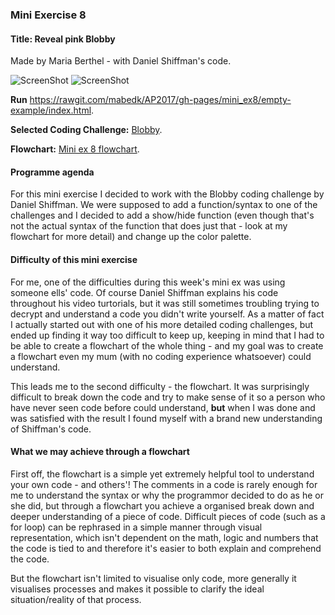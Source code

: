 <h3>Mini Exercise 8</h3>
<h4><b>Title:</b> Reveal pink Blobby</h4> 
Made by Maria Berthel - with Daniel Shiffman's code.

![ScreenShot](https://github.com/mabedk/AP2017/blob/gh-pages/mini_ex8/Sk%C3%A6rmbillede%202017-03-29%20kl.%2016.32.52.png)
![ScreenShot](https://github.com/mabedk/AP2017/blob/gh-pages/mini_ex8/Sk%C3%A6rmbillede%202017-03-29%20kl.%2016.33.18.png)

<b>Run</b> https://rawgit.com/mabedk/AP2017/gh-pages/mini_ex8/empty-example/index.html.

<b>Selected Coding Challenge:</b> <a href="https://www.youtube.com/watch?v=rX5p-QRP6R4">Blobby</a>.

<b>Flowchart:</b> <a href="http://fxbtpc.axshare.com/#g=1&p=home">Mini ex 8 flowchart</a>.

<h4>Programme agenda</h4>
For this mini exercise I decided to work with the Blobby coding challenge by Daniel Shiffman. We were supposed to add a function/syntax to one of the challenges and I decided to add a show/hide function (even though that's not the actual syntax of the function that does just that - look at my flowchart for more detail) and change up the color palette.

<h4>Difficulty of this mini exercise</h4>
For me, one of the difficulties during this week's mini ex was using someone ells' code. Of course Daniel Shiffman explains his code throughout his video turtorials, but it was still sometimes troubling trying to decrypt and understand a code you didn't write yourself. As a matter of fact I actually started out with one of his more detailed coding challenges, but ended up finding it way too difficult to keep up, keeping in mind that I had to be able to create a flowchart of the whole thing - and my goal was to create a flowchart even my mum (with no coding experience whatsoever) could understand. 

This leads me to the second difficulty - the flowchart. It was surprisingly difficult to break down the code and try to make sense of it so a person who have never seen code before could understand, <b>but</b> when I was done and was satisfied with the result I found myself with a brand new understanding of Shiffman's code.

<h4>What we may achieve through a flowchart</h4>
First off, the flowchart is a simple yet extremely helpful tool to understand your own code - and others'! The comments in a code is rarely enough for me to understand the syntax or why the programmor decided to do as he or she did, but through a flowchart you achieve a organised break down and deeper understanding of a piece of code. Difficult pieces of code (such as a for loop) can be rephrased in a simple manner through visual representation, which isn't dependent on the math, logic and numbers that the code is tied to and therefore it's easier to both explain and comprehend the code.  

But the flowchart isn't limited to visualise only code, more generally it visualises processes and makes it possible to clarify the ideal situation/reality of that process. 


